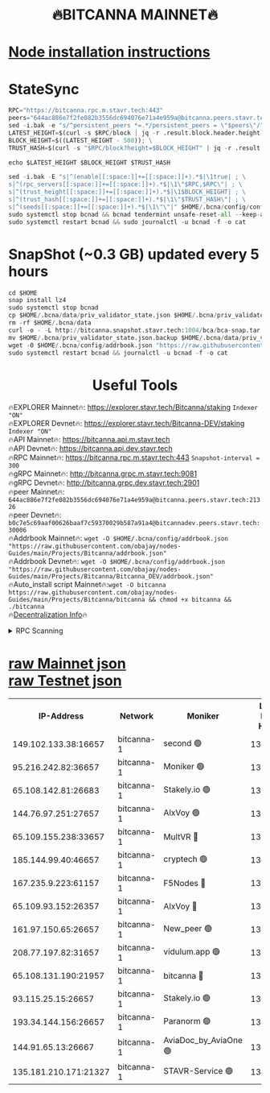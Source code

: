 <h1 align="center"> 🔥BITCANNA MAINNET🔥</h1>


[Node installation instructions](https://github.com/obajay/nodes-Guides/tree/main/Projects/Bitcanna)
=

# StateSync
```python
RPC="https://bitcanna.rpc.m.stavr.tech:443"
peers="644ac886e7f2fe082b3556dc694076e71a4e959a@bitcanna.peers.stavr.tech:21326"
sed -i.bak -e "s/^persistent_peers *=.*/persistent_peers = \"$peers\"/" $HOME/.bcna/config/config.toml
LATEST_HEIGHT=$(curl -s $RPC/block | jq -r .result.block.header.height); \
BLOCK_HEIGHT=$((LATEST_HEIGHT - 500)); \
TRUST_HASH=$(curl -s "$RPC/block?height=$BLOCK_HEIGHT" | jq -r .result.block_id.hash)

echo $LATEST_HEIGHT $BLOCK_HEIGHT $TRUST_HASH

sed -i.bak -E "s|^(enable[[:space:]]+=[[:space:]]+).*$|\1true| ; \
s|^(rpc_servers[[:space:]]+=[[:space:]]+).*$|\1\"$RPC,$RPC\"| ; \
s|^(trust_height[[:space:]]+=[[:space:]]+).*$|\1$BLOCK_HEIGHT| ; \
s|^(trust_hash[[:space:]]+=[[:space:]]+).*$|\1\"$TRUST_HASH\"| ; \
s|^(seeds[[:space:]]+=[[:space:]]+).*$|\1\"\"|" $HOME/.bcna/config/config.toml
sudo systemctl stop bcnad && bcnad tendermint unsafe-reset-all --keep-addr-book
sudo systemctl restart bcnad && sudo journalctl -u bcnad -f -o cat
```
# SnapShot (~0.3 GB) updated every 5 hours
```python
cd $HOME
snap install lz4
sudo systemctl stop bcnad
cp $HOME/.bcna/data/priv_validator_state.json $HOME/.bcna/priv_validator_state.json.backup
rm -rf $HOME/.bcna/data
curl -o - -L http://bitcanna.snapshot.stavr.tech:1004/bca/bca-snap.tar.lz4 | lz4 -c -d - | tar -x -C $HOME/.bcna --strip-components 2
mv $HOME/.bcna/priv_validator_state.json.backup $HOME/.bcna/data/priv_validator_state.json
wget -O $HOME/.bcna/config/addrbook.json "https://raw.githubusercontent.com/obajay/nodes-Guides/main/Projects/Bitcanna/addrbook.json"
sudo systemctl restart bcnad && journalctl -u bcnad -f -o cat
```

 <h1 align="center"> Useful Tools</h1>

🔥EXPLORER Mainnet🔥:    https://explorer.stavr.tech/Bitcanna/staking          `Indexer "ON"` \
🔥EXPLORER Devnet🔥:     https://explorer.stavr.tech/Bitcanna-DEV/staking     `Indexer "ON"` \
🔥API Mainnet🔥:         https://bitcanna.api.m.stavr.tech \
🔥API Devnet🔥:          https://bitcanna.api.dev.stavr.tech \
🔥RPC Mainnet🔥:         https://bitcanna.rpc.m.stavr.tech:443         `Snapshot-interval = 300` \
🔥gRPC Mainnet🔥:        http://bitcanna.grpc.m.stavr.tech:9081 \
🔥gRPC Devnet🔥:         http://bitcanna.grpc.dev.stavr.tech:2901 \
🔥peer Mainnet🔥:        `644ac886e7f2fe082b3556dc694076e71a4e959a@bitcanna.peers.stavr.tech:21326` \
🔥peer Devnet🔥:         `b0c7e5c69aaf00626baaf7c59370029b587a91a4@bitcannadev.peers.stavr.tech:30006` \
🔥Addrbook Mainnet🔥:    ```wget -O $HOME/.bcna/config/addrbook.json "https://raw.githubusercontent.com/obajay/nodes-Guides/main/Projects/Bitcanna/addrbook.json"``` \
🔥Addrbook Devnet🔥:    ```wget -O $HOME/.bcna/config/addrbook.json "https://raw.githubusercontent.com/obajay/nodes-Guides/main/Projects/Bitcanna/Bitcanna_DEV/addrbook.json"``` \
🔥Auto_install script Mainnet🔥:```wget -O bitcanna https://raw.githubusercontent.com/obajay/nodes-Guides/main/Projects/Bitcanna/bitcanna && chmod +x bitcanna && ./bitcanna``` \
🔥[Decentralization Info](https://github.com/obajay/StateSync-snapshots/tree/main/Projects/Bitcanna/Decentralization)🔥


<details>
<summary>RPC Scanning</summary>

<h2 align="center"> We scan nodes in real time every 4 hours. And we provide the final result of RPC endpoints.
We cannot influence the operation of these nodes in any way. </h2>


```python
If Voting Power is higher than 0 --> then the Node is a validator of the network and may be subject to attack and be a potential threat to the chain.
```
```python
We marked such validators with a red symbol
```

</details>

[raw Mainnet json](https://rpc-check.bcam.stavr.tech/bcam/rpc-bcam-result.json) \
[raw Testnet json](https://github.com/obajay/StateSync-snapshots/tree/main/Projects/Bitcanna/Rpc-Check-Testnet)
=



<table><tr><th>IP-Address</th><th>Network</th><th>Moniker</th><th>Latest Block Height</th><th>Earliest Block Height</th><th>Catching Up</th><th>Tx Index</th><th>Voting Power</th><th>Scan Time</th></tr><tr><td>149.102.133.38:16657</td><td>bitcanna-1</td><td>second 🟢</td><td>13045248</td><td>1</td><td>False</td><td>on</td><td>0</td><td>2024-03-17T02:56:41.198736193UTC</td></tr><tr><td>95.216.242.82:36657</td><td>bitcanna-1</td><td>Moniker 🟢</td><td>13045238</td><td>5776907</td><td>False</td><td>on</td><td>0</td><td>2024-03-17T02:55:39.905316287UTC</td></tr><tr><td>65.108.142.81:26683</td><td>bitcanna-1</td><td>Stakely.io 🟢</td><td>13045242</td><td>6152001</td><td>False</td><td>on</td><td>0</td><td>2024-03-17T02:56:03.070933921UTC</td></tr><tr><td>144.76.97.251:27657</td><td>bitcanna-1</td><td>AlxVoy 🟢</td><td>13045247</td><td>8805201</td><td>False</td><td>on</td><td>0</td><td>2024-03-17T02:56:30.660436799UTC</td></tr><tr><td>65.109.155.238:33657</td><td>bitcanna-1</td><td>MultVR 🔴</td><td>13045243</td><td>9933415</td><td>False</td><td>on</td><td>352424</td><td>2024-03-17T02:56:08.531481679UTC</td></tr><tr><td>185.144.99.40:46657</td><td>bitcanna-1</td><td>cryptech 🟢</td><td>13045237</td><td>11528001</td><td>False</td><td>on</td><td>0</td><td>2024-03-17T02:55:35.526186100UTC</td></tr><tr><td>167.235.9.223:61157</td><td>bitcanna-1</td><td>F5Nodes 🔴</td><td>13045244</td><td>12084001</td><td>False</td><td>on</td><td>570</td><td>2024-03-17T02:56:12.811461763UTC</td></tr><tr><td>65.109.93.152:26357</td><td>bitcanna-1</td><td>AlxVoy 🔴</td><td>13045248</td><td>12109301</td><td>False</td><td>on</td><td>1391929</td><td>2024-03-17T02:56:41.731375657UTC</td></tr><tr><td>161.97.150.65:26657</td><td>bitcanna-1</td><td>New_peer 🟢</td><td>13045242</td><td>12254001</td><td>False</td><td>on</td><td>0</td><td>2024-03-17T02:56:03.356112604UTC</td></tr><tr><td>208.77.197.82:31657</td><td>bitcanna-1</td><td>vidulum.app 🟢</td><td>13045242</td><td>12386934</td><td>False</td><td>on</td><td>0</td><td>2024-03-17T02:56:06.114960697UTC</td></tr><tr><td>65.108.131.190:21957</td><td>bitcanna-1</td><td>bitcanna 🔴</td><td>13045244</td><td>12945244</td><td>False</td><td>on</td><td>419917</td><td>2024-03-17T02:56:17.177971456UTC</td></tr><tr><td>93.115.25.15:26657</td><td>bitcanna-1</td><td>Stakely.io 🟢</td><td>13045241</td><td>13004569</td><td>False</td><td>on</td><td>0</td><td>2024-03-17T02:55:58.700165197UTC</td></tr><tr><td>193.34.144.156:26657</td><td>bitcanna-1</td><td>Paranorm 🟢</td><td>13045245</td><td>13042501</td><td>False</td><td>on</td><td>0</td><td>2024-03-17T02:56:19.480688203UTC</td></tr><tr><td>144.91.65.13:26667</td><td>bitcanna-1</td><td>AviaDoc_by_AviaOne 🟢</td><td>13045245</td><td>13042801</td><td>False</td><td>on</td><td>0</td><td>2024-03-17T02:56:26.023350074UTC</td></tr><tr><td>135.181.210.171:21327</td><td>bitcanna-1</td><td>STAVR-Service 🟢</td><td>13045247</td><td>13045001</td><td>False</td><td>on</td><td>0</td><td>2024-03-17T02:56:30.425635350UTC</td></tr></table>

